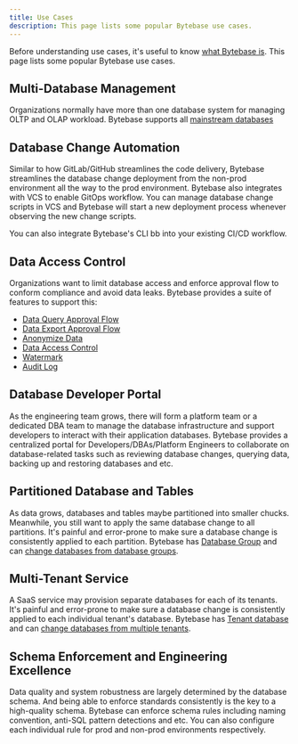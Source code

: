 ```yaml
---
title: Use Cases
description: This page lists some popular Bytebase use cases.
---
```


Before understanding use cases, it's useful to know [what Bytebase is](/docs/introduction/what-is-bytebase). This page lists some popular Bytebase use cases.

## Multi-Database Management

Organizations normally have more than one database system for managing OLTP and OLAP workload. Bytebase supports all [mainstream databases](/docs/introduction/supported-databases)

## Database Change Automation

Similar to how GitLab/GitHub streamlines the code delivery, Bytebase streamlines the database change deployment from the non-prod environment all the way to the prod environment. Bytebase also integrates with VCS to enable GitOps workflow. You can manage database change scripts in VCS and Bytebase will start a new deployment process whenever observing the new change scripts.

You can also integrate Bytebase's CLI bb into your existing CI/CD workflow.

## Data Access Control

Organizations want to limit database access and enforce approval flow to conform compliance and avoid data leaks. Bytebase provides a suite of features to support this:

- [Data Query Approval Flow](/docs/security/data-query)
- [Data Export Approval Flow](/docs/security/data-export)
- [Anonymize Data](/docs/security/anonymize-data)
- [Data Access Control](/docs/security/data-access-control)
- [Watermark](/docs/security/watermark)
- [Audit Log](/docs/security/audit-log)

## Database Developer Portal

As the engineering team grows, there will form a platform team or a dedicated DBA team to manage the database infrastructure and support developers to interact with their application databases. Bytebase provides a centralized portal for Developers/DBAs/Platform Engineers to collaborate on database-related tasks such as reviewing database changes, querying data, backing up and restoring databases and etc.

## Partitioned Database and Tables

As data grows, databases and tables maybe partitioned into smaller chucks. Meanwhile, you still want to
apply the same database change to all partitions. It's painful and error-prone to make sure a database change is consistently applied to each partition. Bytebase has [Database Group](/docs/concepts/batch-mode/#database-group) and can [change databases from database groups](/docs/change-database/batch-change/#change-databases-from-database-groups).

## Multi-Tenant Service

A SaaS service may provision separate databases for each of its tenants. It's painful and error-prone to make sure a database change is consistently applied to each individual tenant's database. Bytebase has [Tenant database](/docs/concepts/batch-mode/#tenant-database) and can [change databases from multiple tenants](/docs/change-database/batch-change/#change-databases-from-multiple-tenants).

## Schema Enforcement and Engineering Excellence

Data quality and system robustness are largely determined by the database schema. And being able to enforce standards consistently is the key to a high-quality schema. Bytebase can enforce schema rules including naming convention, anti-SQL pattern detections and etc. You can also configure each individual rule for prod and non-prod environments respectively.
